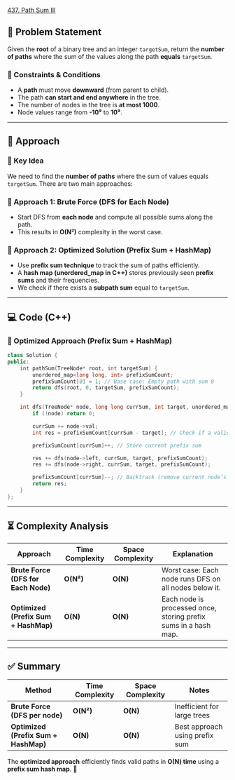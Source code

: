 [437. Path Sum III](https://leetcode.com/problems/path-sum-iii/description/?envType=study-plan-v2&envId=leetcode-75)

## **📌 Problem Statement**
Given the **root** of a binary tree and an integer `targetSum`, return the **number of paths** where the sum of the values along the path **equals** `targetSum`.

### **🔹 Constraints & Conditions**
- A **path** must move **downward** (from parent to child).
- The path **can start and end anywhere** in the tree.
- The number of nodes in the tree is **at most 1000**.
- Node values range from **-10⁹** to **10⁹**.

---

## **🚀 Approach**
### **🔑 Key Idea**
We need to find the **number of paths** where the sum of values equals `targetSum`. There are two main approaches:

### **🔹 Approach 1: Brute Force (DFS for Each Node)**
- Start DFS from **each node** and compute all possible sums along the path.
- This results in **O(N²)** complexity in the worst case.

### **🔹 Approach 2: Optimized Solution (Prefix Sum + HashMap)**
- Use **prefix sum technique** to track the sum of paths efficiently.
- A **hash map (unordered_map in C++)** stores previously seen **prefix sums** and their frequencies.
- We check if there exists a **subpath sum** equal to `targetSum`.

---

## **💻 Code (C++)**
### **🔹 Optimized Approach (Prefix Sum + HashMap)**
```cpp
class Solution {
public:
    int pathSum(TreeNode* root, int targetSum) {
        unordered_map<long long, int> prefixSumCount;
        prefixSumCount[0] = 1; // Base case: Empty path with sum 0
        return dfs(root, 0, targetSum, prefixSumCount);
    }

    int dfs(TreeNode* node, long long currSum, int target, unordered_map<long long, int>& prefixSumCount) {
        if (!node) return 0;

        currSum += node->val;
        int res = prefixSumCount[currSum - target]; // Check if a valid subpath exists

        prefixSumCount[currSum]++; // Store current prefix sum

        res += dfs(node->left, currSum, target, prefixSumCount);
        res += dfs(node->right, currSum, target, prefixSumCount);

        prefixSumCount[currSum]--; // Backtrack (remove current node’s contribution)
        return res;
    }
};
```

---

## **⏳ Complexity Analysis**
| Approach | Time Complexity | Space Complexity | Explanation |
|----------|---------------|----------------|-------------|
| **Brute Force (DFS for Each Node)** | **O(N²)** | **O(N)** | Worst case: Each node runs DFS on all nodes below it. |
| **Optimized (Prefix Sum + HashMap)** | **O(N)** | **O(N)** | Each node is processed once, storing prefix sums in a hash map. |

---

## **✅ Summary**
| Method | Time Complexity | Space Complexity | Notes |
|--------|---------------|----------------|----------------|
| **Brute Force (DFS per node)** | **O(N²)** | **O(N)** | Inefficient for large trees |
| **Optimized (Prefix Sum + HashMap)** | **O(N)** | **O(N)** | Best approach using prefix sum |

The **optimized approach** efficiently finds valid paths in **O(N) time** using a **prefix sum hash map**. 🚀
